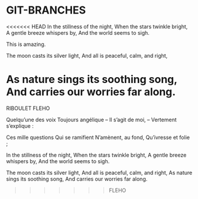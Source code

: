 # GIT-BRANCHES

<<<<<<< HEAD
In the stillness of the night,
When the stars twinkle bright,
A gentle breeze whispers by,
And the world seems to sigh.

This is amazing.

The moon casts its silver light,
And all is peaceful, calm, and right,

As nature sings its soothing song,
And carries our worries far along.
=======
RIBOULET FLEHO

Quelqu’une des voix
Toujours angélique
– Il s’agit de moi, –
Vertement s’explique :


Ces mille questions
Qui se ramifient
N’amènent, au fond,
Qu’ivresse et folie ;


In the stillness of the night, When the stars twinkle bright, A gentle breeze whispers by, And the world seems to sigh.

The moon casts its silver light, And all is peaceful, calm, and right, As nature sings its soothing song, And carries our worries far along.
>>>>>>> FLEHO

